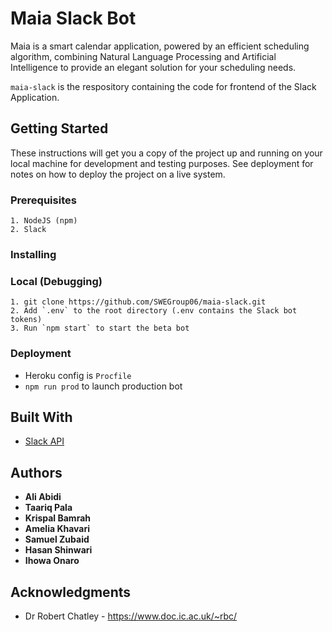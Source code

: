 # Maia Slack Bot

Maia is a smart calendar application, powered by an efficient scheduling algorithm, combining Natural Language Processing and Artificial Intelligence to provide an elegant solution for your scheduling needs.

```maia-slack``` is the respository containing the code for frontend of the Slack Application. 

## Getting Started

These instructions will get you a copy of the project up and running on your local machine for development and testing purposes. See deployment for notes on how to deploy the project on a live system.

### Prerequisites


```
1. NodeJS (npm)
2. Slack
```

### Installing


### Local (Debugging)
```
1. git clone https://github.com/SWEGroup06/maia-slack.git
2. Add `.env` to the root directory (.env contains the Slack bot tokens)
3. Run `npm start` to start the beta bot
```

### Deployment


- Heroku config is `Procfile`
- `npm run prod` to launch production bot


## Built With

* [Slack API](https://api.slack.com/)

## Authors

* **Ali Abidi**
* **Taariq Pala**
* **Krispal Bamrah**
* **Amelia Khavari**
* **Samuel Zubaid**
* **Hasan Shinwari**
* **Ihowa Onaro**

## Acknowledgments

* Dr Robert Chatley - https://www.doc.ic.ac.uk/~rbc/
